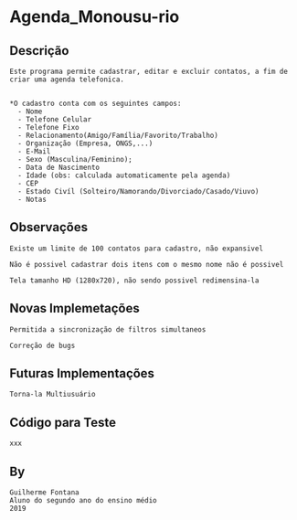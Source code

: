 # Agenda_Monousu-rio

Descrição
-------

```
Este programa permite cadastrar, editar e excluir contatos, a fim de criar uma agenda telefonica.


*O cadastro conta com os seguintes campos:
  - Nome
  - Telefone Celular
  - Telefone Fixo
  - Relacionamento(Amigo/Família/Favorito/Trabalho)
  - Organização (Empresa, ONGS,...)
  - E-Mail
  - Sexo (Masculina/Feminino);
  - Data de Nascimento
  - Idade (obs: calculada automaticamente pela agenda)
  - CEP
  - Estado Civíl (Solteiro/Namorando/Divorciado/Casado/Viuvo)
  - Notas

```

Observações
-------

```
Existe um limite de 100 contatos para cadastro, não expansivel

Não é possivel cadastrar dois itens com o mesmo nome não é possivel 

Tela tamanho HD (1280x720), não sendo possivel redimensina-la
```

Novas Implemetações
-------
```
Permitida a sincronização de filtros simultaneos

Correção de bugs
```

Futuras Implementações
-------

```
Torna-la Multiusuário
```

Código para Teste
-------
```
xxx
```

By
-----
```
Guilherme Fontana
Aluno do segundo ano do ensino médio
2019
```

